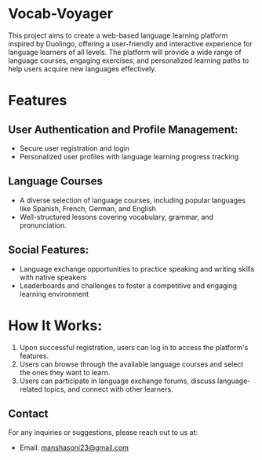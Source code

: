# Vocab-Voyager
This project aims to create a web-based language learning platform inspired by Duolingo, offering a user-friendly and interactive experience for language learners of all levels. The platform will provide a wide range of language courses, engaging exercises, and personalized learning paths to help users acquire new languages effectively.

# Features

## User Authentication and Profile Management:
<ul>
<li>Secure user registration and login</li>
<li>Personalized user profiles with language learning progress tracking</li>
</ul>

## Language Courses
<ul>
<li>A diverse selection of language courses, including popular languages like Spanish, French, German, and English</li>
<li>Well-structured lessons covering vocabulary, grammar, and pronunciation.</li>
</ul>

## Social Features:
<ul>
<li>Language exchange opportunities to practice speaking and writing skills with native speakers</li>
<li>Leaderboards and challenges to foster a competitive and engaging learning environment</li>
</ul>

# How It Works:
<ol>
  <li>Upon successful registration, users can log in to access the platform's features.</li>
  <li>Users can browse through the available language courses and select the ones they want to learn.</li>
  <li>Users can participate in language exchange forums, discuss language-related topics, and connect with other learners.   
</li>
</ol>

## Contact

For any inquiries or suggestions, please reach out to us at:
<ul>
  <li>Email: <a href="mailto:manshasoni23@gmail.com.">manshasoni23@gmail.com</a></li>
 
</ul>








